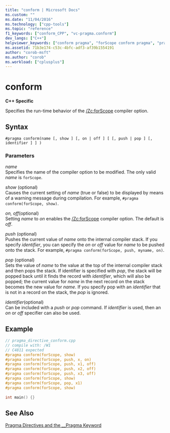 ```yaml
---
title: "conform | Microsoft Docs"
ms.custom: ""
ms.date: "11/04/2016"
ms.technology: ["cpp-tools"]
ms.topic: "reference"
f1_keywords: ["conform_CPP", "vc-pragma.conform"]
dev_langs: ["C++"]
helpviewer_keywords: ["conform pragma", "forScope conform pragma", "pragmas, conform"]
ms.assetid: 71b3e174-c53c-4bfc-adf3-af39b1554191
author: "corob-msft"
ms.author: "corob"
ms.workload: ["cplusplus"]
---
```

# conform
**C++ Specific**  
  
Specifies the run-time behavior of the [/Zc:forScope](../build/reference/zc-forscope-force-conformance-in-for-loop-scope.md) compiler option.  
  
## Syntax  
  
```  
#pragma conform(name [, show ] [, on | off ] [ [, push | pop ] [, identifier ] ] )  
```  
  
### Parameters  
*name*  
Specifies the name of the compiler option to be modified. The only valid *name* is `forScope`.  
  
*show* (optional)  
Causes the current setting of *name* (true or false) to be displayed by means of a warning message during compilation. For example, `#pragma conform(forScope, show)`.  
  
*on, off*(optional)  
Setting *name* to *on* enables the [/Zc:forScope](../build/reference/zc-forscope-force-conformance-in-for-loop-scope.md) compiler option. The default is *off*.  
  
*push* (optional)  
Pushes the current value of *name* onto the internal compiler stack. If you specify *identifier*, you can specify the *on* or *off* value for *name* to be pushed onto the stack. For example, `#pragma conform(forScope, push, myname, on)`.  
  
*pop* (optional)  
Sets the value of *name* to the value at the top of the internal compiler stack and then pops the stack. If identifier is specified with *pop*, the stack will be popped back until it finds the record with *identifier*, which will also be popped; the current value for *name* in the next record on the stack becomes the new value for *name*. If you specify pop with an *identifier* that is not in a record on the stack, the *pop* is ignored.  
  
*identifier*(optional)  
Can be included with a *push* or *pop* command. If *identifier* is used, then an *on* or *off* specifier can also be used.  
  
## Example  
  
```cpp  
// pragma_directive_conform.cpp  
// compile with: /W1  
// C4811 expected  
#pragma conform(forScope, show)  
#pragma conform(forScope, push, x, on)  
#pragma conform(forScope, push, x1, off)  
#pragma conform(forScope, push, x2, off)  
#pragma conform(forScope, push, x3, off)  
#pragma conform(forScope, show)  
#pragma conform(forScope, pop, x1)  
#pragma conform(forScope, show)  
  
int main() {}  
```  
  
## See Also  

[Pragma Directives and the __Pragma Keyword](../preprocessor/pragma-directives-and-the-pragma-keyword.md)